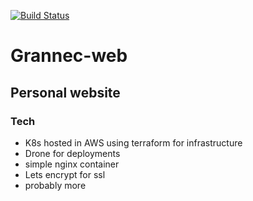 [![Build Status](https://drone.pelo.tech/api/badges/josmo/grannec-web/status.svg)](https://drone.pelo.tech/josmo/grannec-web)
# Grannec-web

## Personal website

### Tech
* K8s hosted in AWS using terraform for infrastructure
* Drone for deployments
* simple nginx container
* Lets encrypt for ssl
* probably more
